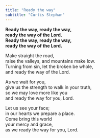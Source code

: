```yaml
---
title: "Ready the way"
subtitle: "Curtis Stephan"
---
```


**Ready the way, ready the way,  
ready the way of the Lord.  
Ready the way, ready the way,  
ready the way of the Lord.**

Make straight the road,  
raise the valleys, and mountains make low.  
Turning from sin, let the broken be whole,  
and ready the way of the Lord.  

As we wait for you,  
give us the strength to walk in your truth,  
so we may love more like you  
and ready the way for you, Lord.

Let us see your face;  
in our hearts we prepare a place.  
Come bring this world  
your mercy and grace,  
as we ready the way for you, Lord.